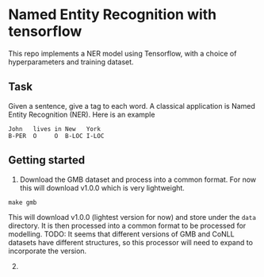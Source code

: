 # Named Entity Recognition with tensorflow

This repo implements a NER model using Tensorflow, with a choice of hyperparameters and training dataset.

## Task

Given a sentence, give a tag to each word. A classical application is Named Entity Recognition (NER). Here is an example

```
John   lives in New   York
B-PER  O     O  B-LOC I-LOC
```

## Getting started

1. Download the GMB dataset and process into a common format. For now this will download v1.0.0 which is very lightweight. 

```
make gmb
```
This will download v1.0.0 (lightest version for now) and store under the `data` directory. It is then processed into a common format to be processed for modelling.
TODO: It seems that different versions of GMB and CoNLL datasets have different structures, so this processor will need to expand to incorporate the version.

2. 